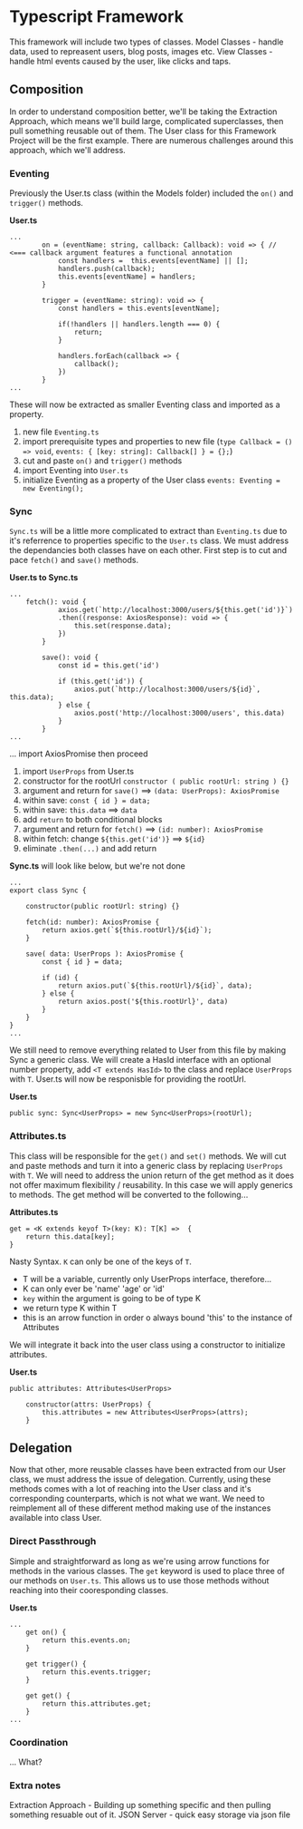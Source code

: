 # Typescript Framework
This framework will include two types of classes.
Model Classes - handle data, used to repreasent users, blog posts, images etc.
View Classes - handle html events caused by the user, like clicks and taps.

## Composition
In order to understand composition better, we'll be taking the Extraction Approach, which means we'll build large, complicated superclasses, then pull something reusable out of them. The User class for this Framework Project will be the first example. There are numerous challenges around this approach, which we'll address. 

### Eventing
Previously the User.ts class (within the Models folder) included the `on()` and `trigger()` methods.

**User.ts**
```
...
        on = (eventName: string, callback: Callback): void => { // <=== callback argument features a functional annotation
            const handlers =  this.events[eventName] || [];
            handlers.push(callback);
            this.events[eventName] = handlers;
        }

        trigger = (eventName: string): void => {
            const handlers = this.events[eventName];

            if(!handlers || handlers.length === 0) {
                return;
            }

            handlers.forEach(callback => {
                callback();
            })
        }
...
```
These will now be extracted as smaller Eventing class and imported as a property.
1. new file `Eventing.ts`
2. import prerequisite types and properties to new file (`type Callback = () => void`, `events: { [key: string]: Callback[] } = {};`) 
3. cut and paste `on()` and `trigger()` methods
4. import Eventing into `User.ts`
5. initialize Eventing as a property of the User class `events: Eventing = new Eventing();`

### Sync
`Sync.ts` will be a little more complicated to extract than `Eventing.ts` due to it's referrence to properties specific to the `User.ts` class. We must address the dependancies both classes have on each other. First step is to cut and pace `fetch()` and `save()` methods.

**User.ts to Sync.ts**
```
...
    fetch(): void {
            axios.get(`http://localhost:3000/users/${this.get('id')}`)
            .then((response: AxiosResponse): void => {
                this.set(response.data);
            })
        }

        save(): void {
            const id = this.get('id')

            if (this.get('id')) {
                axios.put(`http://localhost:3000/users/${id}`, this.data);
            } else {
                axios.post('http://localhost:3000/users', this.data)
            }
        }
...
```

... import AxiosPromise then proceed
1. import `UserProps` from User.ts
2. constructor for the rootUrl `constructor ( public rootUrl: string ) {}` 
3. argument and return for `save()` ==> `(data: UserProps): AxiosPromise`
4. within save: `const { id } = data;`
5. within save: `this.data` ==> `data`
6. add `return` to both conditional blocks
7. argument and return  for `fetch()` ==> `(id: number): AxiosPromise`
8. within fetch: change `${this.get('id')}` ==> `${id}`
9. eliminate `.then(...)` and add return

**Sync.ts** will look like below, but we're not done
```
... 
export class Sync {

    constructor(public rootUrl: string) {} 

    fetch(id: number): AxiosPromise {
        return axios.get(`${this.rootUrl}/${id}`);
    }

    save( data: UserProps ): AxiosPromise {
        const { id } = data;

        if (id) {
            return axios.put(`${this.rootUrl}/${id}`, data);
        } else {
            return axios.post('${this.rootUrl}', data)
        }
    }
}
...
```

We still need to remove everything related to User from this file by making Sync a generic class. We will create a HasId interface with an optional number property, add `<T extends HasId>` to the class and replace `UserProps` with `T`. User.ts will now be responisble for providing the rootUrl.

**User.ts**
```
public sync: Sync<UserProps> = new Sync<UserProps>(rootUrl);
```

### Attributes.ts 
This class will be responsible for the `get()` and `set()` methods. We will cut and paste methods and turn it into a generic class by replacing `UserProps` with `T`. We will need to address the union return of the get method as it does not offer maximum flexibility / reusability. In this case we will apply generics to methods. The get method will be converted to the following...

**Attributes.ts**
```
get = <K extends keyof T>(key: K): T[K] =>  {
    return this.data[key];
}
```
Nasty Syntax.
`K` can only be one of the keys of `T`.
* T will be a variable, currently only UserProps interface, therefore...
* K can only ever be 'name' 'age' or 'id'
* `key` within the argument is going to be of type K
* we return type K within T
* this is an arrow function in order o always bound 'this' to the instance of Attributes

We will integrate it back into the user class using a constructor to initialize attributes.

**User.ts**
```
public attributes: Attributes<UserProps>

    constructor(attrs: UserProps) {
        this.attributes = new Attributes<UserProps>(attrs);
    }
```

## Delegation
Now that other, more reusable classes have been extracted from our User class, we must address the issue of delegation. Currently, using these methods comes with a lot of reaching into the User class and it's corresponding counterparts, which is not what we want. We need to reimplement all of these different method making use of the instances available into class User.

### Direct Passthrough
Simple and straightforward as long as we're using arrow functions for methods in the various classes. The `get` keyword is used to place three of our methods on `User.ts`. This allows us to use those methods without reaching into their cooresponding classes. 

**User.ts**
```
...
    get on() {
        return this.events.on;
    }

    get trigger() {
        return this.events.trigger;
    }

    get get() {
        return this.attributes.get;
    }
...
```


### Coordination
... What?



### Extra notes
Extraction Approach - Building up something specific and then pulling something resuable out of it. 
JSON Server - quick easy storage via json file